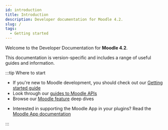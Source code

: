 ```yaml
---
id: introduction
title: Introduction
description: Developer documentation for Moodle 4.2.
slug: /
tags:
  - Getting started
---
```


Welcome to the Developer Documentation for **Moodle 4.2**.

This documentation is version-specific and includes a range of useful guides and information.

:::tip Where to start

- If you're new to Moodle development, you should check out our [Getting started guide](/general/development/gettingstarted)
- Look through our [guides to Moodle APIs](./apis.md)
- Browse our [Moodle feature](./guides.md) deep dives
<!--- You may want to read the [Release notes](/general/releases/4.2) for Moodle 4.2-->
- Interested in supporting the Moodle App in your plugins? Read the [Moodle App documentation](/general/app)

:::
